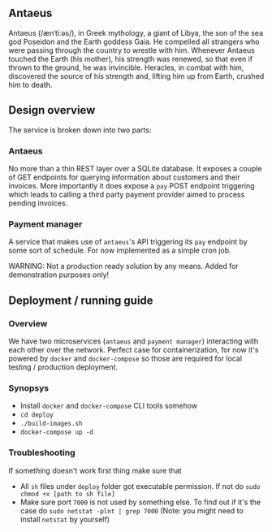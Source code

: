 ## Antaeus

Antaeus (/ænˈtiːəs/), in Greek mythology, a giant of Libya, the son of the sea god Poseidon and the Earth goddess Gaia.
He compelled all strangers who were passing through the country to wrestle with him. Whenever Antaeus touched the
Earth (his mother), his strength was renewed, so that even if thrown to the ground, he was invincible. Heracles, in
combat with him, discovered the source of his strength and, lifting him up from Earth, crushed him to death.

## Design overview

The service is broken down into two parts:

### Antaeus

No more than a thin REST layer over a SQLite database. It exposes a couple of GET endpoints for querying information
about customers and their invoices. More importantly it does expose a `pay` POST endpoint triggering which leads to
calling a third party payment provider aimed to process pending invoices.

### Payment manager

A service that makes use of `antaeus`'s API triggering its `pay` endpoint by some sort of schedule. For now implemented
as a simple cron job.

WARNING: Not a production ready solution by any means. Added for demonstration purposes only!

## Deployment / running guide

### Overview

We have two microservices (`antaeus` and `payment manager`) interacting with each other over the network. Perfect case
for containerization, for now it's powered by `docker` and `docker-compose` so those are required for local testing /
production deployment.

### Synopsys

+ Install `docker` and `docker-compose` CLI tools somehow
+ `cd deploy`
+ `./build-images.sh`
+ `docker-compose up -d`

### Troubleshooting

If something doesn't work first thing make sure that

+ All `sh` files under `deploy` folder got executable permission. If not do `sudo chmod +x [path to sh file]`
+ Make sure port `7000` is not used by something else. To find out if it's the case
  do `sudo netstat -plnt | grep 7000` (Note: you might need to install `netstat` by yourself)
